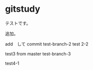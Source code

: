 # gitstudy
テストです。

追加。


add　して commit
test-branch-2
test 2-2

test3 from master
test-branch-3

test4-1
